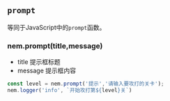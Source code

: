 ## `prompt` <Badge type="info" text="function" />

等同于JavaScript中的`prompt`函数。

### nem.prompt(title,message)

- title <Badge type="info" text="String" /> 提示框标题
- message <Badge type="info" text="String" /> 提示框内容

```javascript
const level = nem.prompt('提示','请输入要攻打的关卡');
nem.logger('info', `开始攻打第${level}关`)
```